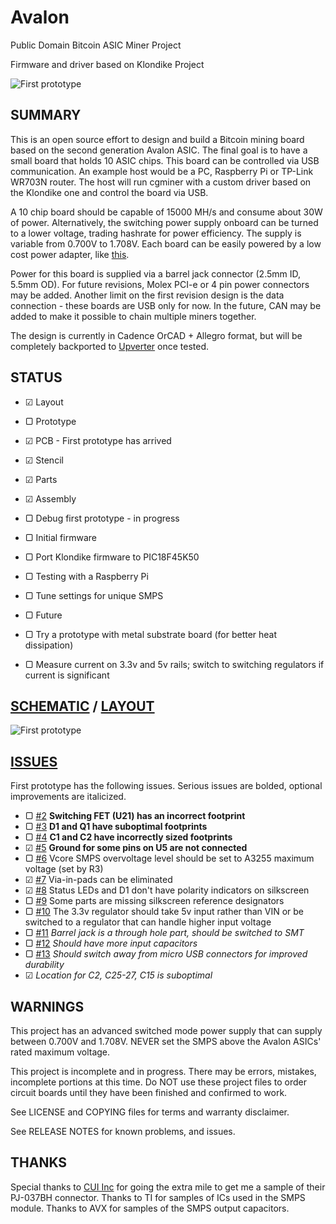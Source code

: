 Avalon
========

Public Domain Bitcoin ASIC Miner Project

Firmware and driver based on Klondike Project
  
![First prototype](https://raw.github.com/GeorgeHahn/Avalon/master/img_angle.JPG)

## SUMMARY

  This is an open source effort to design and build a Bitcoin mining board based on the second generation Avalon ASIC. The final goal is to have a small board that holds 10 ASIC chips. This board can be controlled via USB communication. An example host would be a PC, Raspberry Pi or TP-Link WR703N router. The host will run cgminer with a custom driver based on the Klondike one and control the board via USB.
    
  
  A 10 chip board should be capable of 15000 MH/s and consume about 30W of power. Alternatively, the switching power supply onboard can be turned to a lower voltage, trading hashrate for power efficiency. The supply is variable from 0.700V to 1.708V. Each board can be easily powered by a low cost power adapter, like [this](http://www.amazon.com/gp/product/B005IUV60U/ref=as_li_ss_il?ie=UTF8&camp=1789&creative=390957&creativeASIN=B005IUV60U&linkCode=as2&tag=generi0c-20).
  
  
  Power for this board is supplied via a barrel jack connector (2.5mm ID, 5.5mm OD). For future revisions, Molex PCI-e or 4 pin power connectors may be added. Another limit on the first revision design is the data connection - these boards are USB only for now. In the future, CAN may be added to make it possible to chain multiple miners together.
  
  The design is currently in Cadence OrCAD + Allegro format, but will be completely backported to [Upverter](https://upverter.com/GeorgeHahn/0bb015271a32ca8e/Avalon/) once tested.

## STATUS

 - ☑ Layout
 - ▢ Prototype
  - ☑ PCB - First prototype has arrived
  - ☑ Stencil
  - ☑ Parts
  - ☑ Assembly
  - ▢ Debug first prototype - in progress
  
 - ▢ Initial firmware
  - ▢ Port Klondike firmware to PIC18F45K50
  - ▢ Testing with a Raspberry Pi
  - ▢ Tune settings for unique SMPS

 - ▢ Future
  - ▢ Try a prototype with metal substrate board (for better heat dissipation)
  - ▢ Measure current on 3.3v and 5v rails; switch to switching regulators if current is significant


## [SCHEMATIC](https://raw.github.com/GeorgeHahn/Avalon/master/hardware/Schematic.pdf) / [LAYOUT](https://github.com/GeorgeHahn/Avalon/tree/master/hardware/allegro/gerbers)
![First prototype](https://raw.github.com/GeorgeHahn/Avalon/master/img_top.JPG)

## [ISSUES](https://github.com/GeorgeHahn/Avalon/issues)
First prototype has the following issues. Serious issues are bolded, optional improvements are italicized.

 - ▢ [#2](https://github.com/GeorgeHahn/Avalon/issues/2) **Switching FET (U21) has an incorrect footprint**
 - ▢ [#3](https://github.com/GeorgeHahn/Avalon/issues/3) **D1 and Q1 have suboptimal footprints**
 - ▢ [#4](https://github.com/GeorgeHahn/Avalon/issues/4) **C1 and C2 have incorrectly sized footprints**
 - ☑ [#5](https://github.com/GeorgeHahn/Avalon/issues/5) **Ground for some pins on U5 are not connected**
 - ▢ [#6](https://github.com/GeorgeHahn/Avalon/issues/6) Vcore SMPS overvoltage level should be set to A3255 maximum voltage (set by R3)
 - ☑ [#7](https://github.com/GeorgeHahn/Avalon/issues/7) Via-in-pads can be eliminated
 - ☑ [#8](https://github.com/GeorgeHahn/Avalon/issues/8) Status LEDs and D1 don't have polarity indicators on silkscreen
 - ▢ [#9](https://github.com/GeorgeHahn/Avalon/issues/9) Some parts are missing silkscreen reference designators
 - ▢ [#10](https://github.com/GeorgeHahn/Avalon/issues/10) The 3.3v regulator should take 5v input rather than VIN or be switched to a regulator that can handle higher input voltage
 - ▢ [#11](https://github.com/GeorgeHahn/Avalon/issues/11) *Barrel jack is a through hole part, should be switched to SMT*
 - ▢ [#12](https://github.com/GeorgeHahn/Avalon/issues/12) *Should have more input capacitors*
 - ▢ [#13](https://github.com/GeorgeHahn/Avalon/issues/13) *Should switch away from micro USB connectors for improved durability*
 - ☑ *Location for C2, C25-27, C15 is suboptimal*


## WARNINGS

  This project has an advanced switched mode power supply that can supply between 0.700V and 1.708V. NEVER set the SMPS above the Avalon ASICs' rated maximum voltage.

  This project is incomplete and in progress. There may be errors, mistakes, incomplete portions at this time. Do NOT use these project files to order circuit boards until they have been finished and confirmed to work.
  
  See LICENSE and COPYING files for terms and warranty disclaimer.
  
  See RELEASE NOTES for known problems, and issues.

## THANKS

Special thanks to [CUI Inc](http://www.cui.com/) for going the extra mile to get me a sample of their PJ-037BH connector. Thanks to TI for samples of ICs used in the SMPS module. Thanks to AVX for samples of the SMPS output capacitors.
